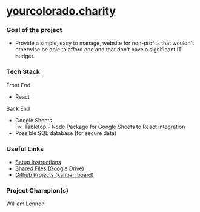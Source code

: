 # [yourcolorado.charity](http://yourcolorado.charity)
### Goal of the project
- Provide a simple, easy to manage, website for non-profits that wouldn't otherwise be able to afford one and that don't have a significant IT budget.

### Tech Stack
Front End
- React

Back End
- Google Sheets
	- Tabletop - Node Package for Google Sheets to React integration
- Possible SQL database (for secure data)

### Useful Links
- [Setup Instructions](https://docs.google.com/presentation/d/1tO9HYLHa0c3CbQLb1p3nky4TzVqkJU-tVKh7_hvBWD4/edit?usp=sharing)
-  [Shared Files (Google Drive)](https://drive.google.com/open?id=1dNH4OdK2pcAdAN0rEIXX92dqvHWGxsN2)
- [Github Projects (kanban board)](https://github.com/codefordenver/your-colorado-charity/projects)

### Project Champion(s)
William Lennon
